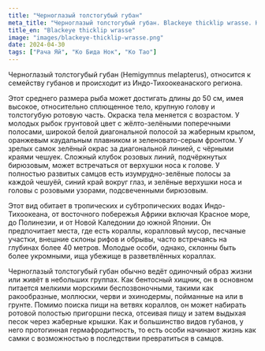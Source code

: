 ```yaml
---
title: "Черноглазый толстогубый губан"
meta_title: "Черноглазый толстогубый губан. Blackeye thicklip wrasse. Half-and-half wrasse. Hemigymnus melapterus"
title_en: "Blackeye thicklip wrasse"
image: "images/blackeye-thicklip-wrasse.png"
date: 2024-04-30
tags: ["Рача Яй", "Ко Бида Нок", "Ко Тао"]
---
```


Черноглазый толстогубый губан (Hemigymnus melapterus), относится к семейству губанов и происходит из Индо-Тихоокеанаcкого региона.

Этот среднего размера рыба может достигать длины до 50 см, имея высокое, относительно сплющенное тело, крупную голову и толстогубую ротовую часть. Окраска тела меняется с возрастом. У молодых рыбок грунтовой цвет с жёлто-зелёными поперечными полосами, широкой белой диагональной полосой за жаберным крылом, оранжевым каудальным плавником и зеленовато-серым фронтом. У зрелых самок зелёный окрас за диагональной линией, с чёрными краями чешуек. Сложный клубок розовых линий, подчёркнутых бирюзовым, может встречаться от верхушки носа к голове. У полностью развитых самцов есть изумрудно-зелёные полосы за каждой чешуёй, синий край вокруг глаз, и зелёные верхушки носа и головы с розовыми узорами, подсвеченными бирюзовым.

Этот вид обитает в тропических и субтропических водах Индо-Тихоокеана, от восточного побережья Африки включая Красное море, до Полинезии, и от Новой Каледонии до южной Японии. Он предпочитает места, где есть кораллы, коралловый мусор, песчаные участки, внешние склоны рифов и обрывы, часто встречаясь на глубинах более 40 метров. Молодые особи, однако, склонны быть более укромными, ища убежище в разветвлённых кораллах.

Черноглазый толстогубый губан обычно ведёт одиночный образ жизни или живёт в небольших группах. Как бентосный хищник, он в основном питается мелкими морскими беспозвоночными, такими как ракообразные, моллюски, черви и эхинодермы, пойманные на или в грунте. Помимо поиска пищи на ветвях кораллов, он может набирать ротовой полостью пригоршни песка, отсеивая пищу и затем выдыхая песок через жаберные крышки. Как и большинство видов губанов, у него протогинная гермафродитность, то есть особи начинают жизнь как самки с возможностью в последствии превратиться в самцов.
